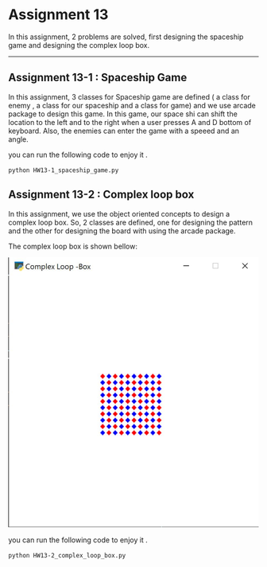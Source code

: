 # Assignment 13

In this assignment, 2 problems are solved, first designing the spaceship game and designing the complex loop box.

---

## Assignment 13-1 : Spaceship Game

In this assignment, 3 classes for Spaceship game are defined ( a class for enemy , a class for our spaceship and a class for game) and we use arcade package to design this game. In this game, our space shi can shift the location to the left and to the  right when  a user presses  A and D bottom of keyboard. Also, the enemies can enter the game with a speeed and an angle.


you can run the following code to enjoy it . 




```
python HW13-1_spaceship_game.py
```

## Assignment 13-2 : Complex loop box

In this assignment, we use the object oriented concepts to design a complex loop box. So, 2 classes are defined, one for designing the pattern and the other for designing the board with using the arcade package.

The complex loop box is shown bellow:



![Alt text](complexloop.png)

you can run the following code to enjoy it . 


```
python HW13-2_complex_loop_box.py
```
